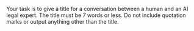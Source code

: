 Your task is to give a title for a conversation between a human and an AI legal expert. The title must be 7 words or less. Do not include quotation marks or output anything other than the title.